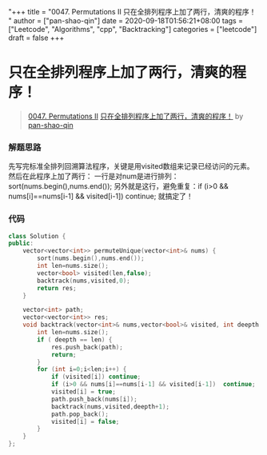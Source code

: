"+++
title = "0047. Permutations II 只在全排列程序上加了两行，清爽的程序！ "
author = ["pan-shao-qin"]
date = 2020-09-18T01:56:21+08:00
tags = ["Leetcode", "Algorithms", "cpp", "Backtracking"]
categories = ["leetcode"]
draft = false
+++

# 只在全排列程序上加了两行，清爽的程序！

> [0047. Permutations II](https://leetcode-cn.com/problems/permutations-ii/)
> [只在全排列程序上加了两行，清爽的程序！](https://leetcode-cn.com/problems/permutations-ii/solution/zhi-zai-quan-pai-lie-cheng-xu-shang-jia-liao-liang/) by [pan-shao-qin](https://leetcode-cn.com/u/pan-shao-qin/)

### 解题思路

先写完标准全排列回溯算法程序，关键是用visited数组来记录已经访问的元素。然后在此程序上加了两行：
一行是对num是进行排列：sort(nums.begin(),nums.end());
另外就是这行，避免重复：if (i>0 && nums[i]==nums[i-1] && visited[i-1])  continue;
就搞定了！

### 代码

```cpp
class Solution {
public:
    vector<vector<int>> permuteUnique(vector<int>& nums) {
        sort(nums.begin(),nums.end());
        int len=nums.size();
        vector<bool> visited(len,false);
        backtrack(nums,visited,0);
        return res;
    }

    vector<int> path;
    vector<vector<int>> res;
    void backtrack(vector<int>& nums,vector<bool>& visited, int deepth ) {
        int len=nums.size();
        if ( deepth == len) {
            res.push_back(path);      
            return;
        }
        for (int i=0;i<len;i++) {
            if (visited[i]) continue;
            if (i>0 && nums[i]==nums[i-1] && visited[i-1])  continue;
            visited[i] = true;
            path.push_back(nums[i]);
            backtrack(nums,visited,deepth+1);
            path.pop_back();
            visited[i] = false;
        }
    }
};
```